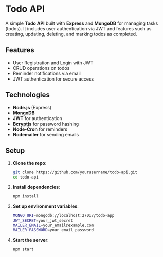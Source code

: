 # Todo API

A simple **Todo API** built with **Express** and **MongoDB** for managing tasks (todos). It includes user authentication via JWT and features such as creating, updating, deleting, and marking todos as completed.

## Features

-   User Registration and Login with JWT
-   CRUD operations on todos
-   Reminder notifications via email
-   JWT authentication for secure access

## Technologies

-   **Node.js** (Express)
-   **MongoDB**
-   **JWT** for authentication
-   **Bcryptjs** for password hashing
-   **Node-Cron** for reminders
-   **Nodemailer** for sending emails

## Setup

1. **Clone the repo**:

    ```bash
    git clone https://github.com/yourusername/todo-api.git
    cd todo-api
    ```

2. **Install dependencies**:

    ```bash
    npm install
    ```

3. **Set up environment variables**:

    ```bash
    MONGO_URI=mongodb://localhost:27017/todo-app
    JWT_SECRET=your_jwt_secret
    MAILER_EMAIL=your_email@example.com
    MAILER_PASSWORD=your_email_password
    ```

4. **Start the server**:
    ```bash
    npm start
    ```
